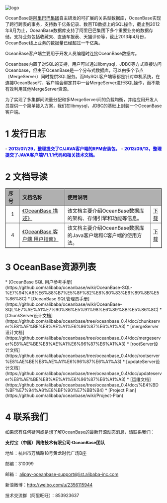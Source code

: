 ![logo](https://raw.github.com/alibaba/oceanbase/oceanbase_0.3/doc/%E5%9B%BE%E7%89%87%E5%A4%B9/logo.jpg)
<font size=5></font>

OceanBase是[阿里巴巴集团](http://page.china.alibaba.com/shtml/about/ali_group1.shtml)自主研发的可扩展的关系型数据库，OceanBase实现了跨行跨表的事务，支持数千亿条记录、数百TB数据上的SQL操作，截止到2012年8月为止，OceanBase数据库支持了阿里巴巴集团下多个重要业务的数据存储，支持业务包括收藏夹、直通车报表、天猫评价等，截止2013年4月份，OceanBase线上业务的数据量已经超过一千亿条。

OceanBase客户端主要用于开发人员编程时连接OceanBase数据库。

Oceanbase内置了对SQL的支持，用户可以通过libmysql，JDBC等方式直接访问Oceanbase，但由于OceanBase是一个分布式数据库，可以由多个节点（MergeServer）同时提供SQL服务。而MySQL客户端等都是针对单机系统，在连接OceanBase时，客户端会绑定其中一台MergeServer进行SQL操作，而不能有效利用其他MergeServer资源。

为了实现了多集群间流量分配和多MergeServer间的负载均衡，并给应用开发人员提供一个简单接入方案，我们在libmysql，JDBC的基础上封装一个OceanBase客户端。


<h1>1 发行日志</h1>
- <font color=“#0000E3”><b>2013/07/29，整理提交了C/JAVA客户端的RPM安装包。</b> </font>
- <font color=“#0000E3”><b>2013/09/13，整理提交了JAVA客户端V1.1.1代码和相关技术文档。</b> </font>


<h1>2 文档导读</h1>
<table width="100%"  border="1" frame="all" rules="all">
  <tr>
    <td width=9% bgcolor="B0B0B0"><b>序号</b></div></td>
    <td width=29% bgcolor="B0B0B0"><b>文档名称</b></td>
    <td colspan="2" bgcolor="B0B0B0"><b>使用说明</b></td>
  </tr>
  <tr>
    <td width="9%"><div align="center">1</div></td>
    <td width="29%"><a href="https://github.com/alibaba/oceanbase/wiki/OceanBase-%E6%8F%8F%E8%BF%B0" target="_blank">《OceanBase 描述》</a></td>
    <td width="55%">该文档主要介绍OceanBase数据库的架构、存储引擎和功能等信息。</td>
    <td width="7%"><a href="https://raw.github.com/alibaba/oceanbase/oceanbase_0.4/doc/wiki/OceanBase 描述.pdf">下载</a></td>
  </tr>
  <tr>
    <td width="9%"><div align="center">4</div></td>
    <td width="29%"><a href="https://github.com/alibaba/oceanbase/wiki/OceanBase%E5%AE%A2%E6%88%B7%E7%AB%AF-%E7%94%A8%E6%88%B7%E6%8C%87%E5%8D%97" target="_blank">《OceanBase 客户端 用户指南》</a></td>
    <td width="55%">该文档主要介绍OceanBase数据库的Java客户端和C客户端的使用方法。</td>
    <td width="7%"><a href="https://raw.github.com/alibaba/oceanbase/oceanbase_0.4/doc/wiki/OceanBase 描述.pdf"></a><a href="https://raw.github.com/alibaba/oceanbase/oceanbase_0.4/doc/wiki/OceanBase 客户端 用户指南.pdf">下载</a></td>
  </tr>
 </table>


<h1>3 OceanBase资源列表</h1>
* [OceanBase SQL 用户参考手册](https://github.com/alibaba/oceanbase/wiki/OceanBase-SQL-%E7%94%A8%E6%88%B7%E5%8F%82%E8%80%83%E6%89%8B%E5%86%8C)
* [OceanBase SQL管理员手册](https://github.com/alibaba/oceanbase/wiki/OceanBase-SQL%E7%AE%A1%E7%90%86%E5%91%98%E6%89%8B%E5%86%8C)
* [ChunkServer设计文档](https://github.com/alibaba/oceanbase/tree/oceanbase_0.4/doc/chunkserver%E8%AE%BE%E8%AE%A1%E6%96%87%E6%A1%A3)
* [mergeServer设计文档](https://github.com/alibaba/oceanbase/tree/oceanbase_0.4/doc/mergeserver%E8%AE%BE%E8%AE%A1%E6%96%87%E6%A1%A3)
* [rootServer设计文档](https://github.com/alibaba/oceanbase/tree/oceanbase_0.4/doc/rootserver%E8%AE%BE%E8%AE%A1%E6%96%87%E6%A1%A3)
* [updateServer设计文档](https://github.com/alibaba/oceanbase/tree/oceanbase_0.4/doc/updateserver%E8%AE%BE%E8%AE%A1%E6%96%87%E6%A1%A3)
* [运维文档](https://github.com/alibaba/oceanbase/tree/oceanbase_0.4/doc/%E4%BD%BF%E7%94%A8%E8%BF%90%E7%BB%B4)
* [Project Plan](https://github.com/alibaba/oceanbase/wiki/Project-Plan) 

<h1>4 联系我们</h1>
 <p align="left">如果您有任何疑问或是想了解OceanBase的最新开源动态消息，请联系我们：</p>
  <p align="left"><b>支付宝（中国）网络技术有限公司·OceanBase团队</b></p>
  <p align="left">地址：杭州市万塘路18号黄龙时代广场B座</p>
  <p align="left">邮编：310099</p>
  <p align="left">邮箱： <a href="mailto:alipay-oceanbase-support@list.alibaba-inc.com">alipay-oceanbase-support@list.alibaba-inc.com</a></p>
  <p align="left"> 新浪微博：<a href="http://weibo.com/u/2356115944">http://weibo.com/u/2356115944</a></p>
  <p align="left">技术交流群（阿里旺旺）：853923637</p>
